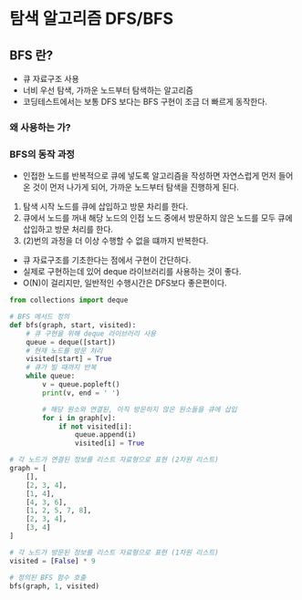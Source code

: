 # 탐색 알고리즘 DFS/BFS

## BFS 란?
- 큐 자료구조 사용
- 너비 우선 탐색, 가까운 노드부터 탐색하는 알고리즘
- 코딩테스트에서는 보통 DFS 보다는 BFS 구현이 조금 더 빠르게 동작한다.

### 왜 사용하는 가?

### BFS의 동작 과정
- 인접한 노드를 반복적으로 큐에 넣도록 알고리즘을 작성하면 자연스럽게 먼저 들어온 것이 먼저 나가게 되어, 가까운 노드부터 탐색을 진행하게 된다.
1. 탐색 시작 노드를 큐에 삽입하고 방문 차리를 한다.
2. 큐에서 노드를 꺼내 해당 노드의 인접 노드 중에서 방문하지 않은 노드를 모두 큐에 삽입하고 방문 처리를 한다.
3. (2)번의 과정을 더 이상 수행할 수 없을 떄까지 반복한다.
- 큐 자료구조를 기초한다는 점에서 구현이 간단하다.
- 실제로 구현하는데 있어 deque 라이브러리를 사용하는 것이 좋다.
- O(N)이 걸리지만, 일반적인 수행시간은 DFS보다 좋은편이다.

~~~python
from collections import deque

# BFS 메서드 정의
def bfs(graph, start, visited):
    # 큐 구현을 위해 deque 라이브러리 사용
    queue = deque([start])
    # 현재 노드를 방문 처리
    visited[start] = True
    # 큐가 빌 때까지 반복
    while queue:
        v = queue.popleft()
        print(v, end = ' ')

        # 해당 원소와 연결된, 아직 방문하지 않은 원소들을 큐에 삽입
        for i in graph[v]:
            if not visited[i]:
                queue.append(i)
                visited[i] = True 

# 각 노드가 연결된 정보를 리스트 자료형으로 표현 (2차원 리스트)
graph = [
    [], 
    [2, 3, 4],
    [1, 4],
    [4, 3, 6],
    [1, 2, 5, 7, 8],
    [2, 3, 4],
    [3, 4]
]

# 각 노드가 방문된 정보를 리스트 자료형으로 표현 (1차원 리스트)
visited = [False] * 9

# 정의된 BFS 함수 호출
bfs(graph, 1, visited)
~~~